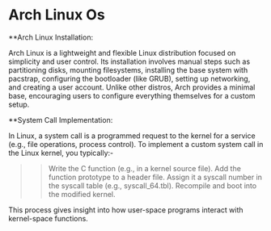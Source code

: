 # Arch Linux Os

**Arch Linux Installation:

Arch Linux is a lightweight and flexible Linux distribution focused on simplicity and user control. Its installation involves manual steps such as partitioning disks, mounting filesystems, installing the base system with pacstrap, configuring the bootloader (like GRUB), setting up networking, and creating a user account. Unlike other distros, Arch provides a minimal base, encouraging users to configure everything themselves for a custom setup.

**System Call Implementation:

In Linux, a system call is a programmed request to the kernel for a service (e.g., file operations, process control). To implement a custom system call in the Linux kernel, you typically:-
>> Write the C function (e.g., in a kernel source file).
>> Add the function prototype to a header file.
>> Assign it a syscall number in the syscall table (e.g., syscall_64.tbl).
>> Recompile and boot into the modified kernel.

This process gives insight into how user-space programs interact with kernel-space functions.







